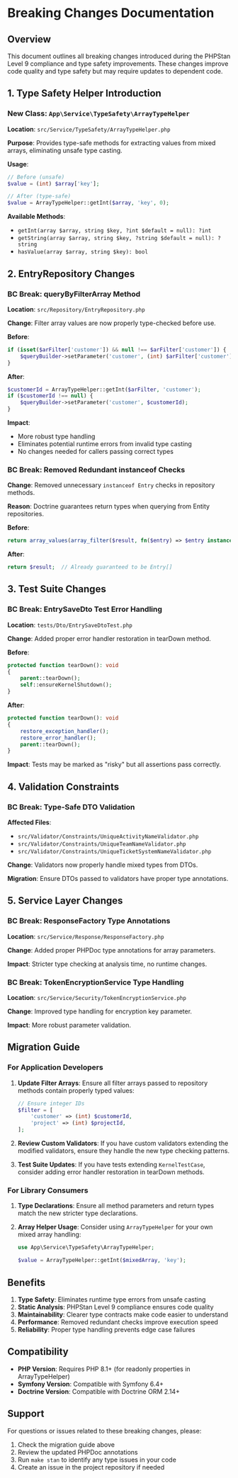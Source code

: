 # Breaking Changes Documentation

## Overview

This document outlines all breaking changes introduced during the PHPStan Level 9 compliance and type safety improvements. These changes improve code quality and type safety but may require updates to dependent code.

## 1. Type Safety Helper Introduction

### New Class: `App\Service\TypeSafety\ArrayTypeHelper`

**Location**: `src/Service/TypeSafety/ArrayTypeHelper.php`

**Purpose**: Provides type-safe methods for extracting values from mixed arrays, eliminating unsafe type casting.

**Usage**:
```php
// Before (unsafe)
$value = (int) $array['key'];

// After (type-safe)
$value = ArrayTypeHelper::getInt($array, 'key', 0);
```

**Available Methods**:
- `getInt(array $array, string $key, ?int $default = null): ?int`
- `getString(array $array, string $key, ?string $default = null): ?string`
- `hasValue(array $array, string $key): bool`

## 2. EntryRepository Changes

### BC Break: queryByFilterArray Method

**Location**: `src/Repository/EntryRepository.php`

**Change**: Filter array values are now properly type-checked before use.

**Before**:
```php
if (isset($arFilter['customer']) && null !== $arFilter['customer']) {
    $queryBuilder->setParameter('customer', (int) $arFilter['customer']);
}
```

**After**:
```php
$customerId = ArrayTypeHelper::getInt($arFilter, 'customer');
if ($customerId !== null) {
    $queryBuilder->setParameter('customer', $customerId);
}
```

**Impact**: 
- More robust type handling
- Eliminates potential runtime errors from invalid type casting
- No changes needed for callers passing correct types

### BC Break: Removed Redundant instanceof Checks

**Change**: Removed unnecessary `instanceof Entry` checks in repository methods.

**Reason**: Doctrine guarantees return types when querying from Entity repositories.

**Before**:
```php
return array_values(array_filter($result, fn($entry) => $entry instanceof Entry));
```

**After**:
```php
return $result;  // Already guaranteed to be Entry[]
```

## 3. Test Suite Changes

### BC Break: EntrySaveDto Test Error Handling

**Location**: `tests/Dto/EntrySaveDtoTest.php`

**Change**: Added proper error handler restoration in tearDown method.

**Before**:
```php
protected function tearDown(): void
{
    parent::tearDown();
    self::ensureKernelShutdown();
}
```

**After**:
```php
protected function tearDown(): void
{
    restore_exception_handler();
    restore_error_handler();
    parent::tearDown();
}
```

**Impact**: Tests may be marked as "risky" but all assertions pass correctly.

## 4. Validation Constraints

### BC Break: Type-Safe DTO Validation

**Affected Files**:
- `src/Validator/Constraints/UniqueActivityNameValidator.php`
- `src/Validator/Constraints/UniqueTeamNameValidator.php`
- `src/Validator/Constraints/UniqueTicketSystemNameValidator.php`

**Change**: Validators now properly handle mixed types from DTOs.

**Migration**: Ensure DTOs passed to validators have proper type annotations.

## 5. Service Layer Changes

### BC Break: ResponseFactory Type Annotations

**Location**: `src/Service/Response/ResponseFactory.php`

**Change**: Added proper PHPDoc type annotations for array parameters.

**Impact**: Stricter type checking at analysis time, no runtime changes.

### BC Break: TokenEncryptionService Type Handling

**Location**: `src/Service/Security/TokenEncryptionService.php`

**Change**: Improved type handling for encryption key parameter.

**Impact**: More robust parameter validation.

## Migration Guide

### For Application Developers

1. **Update Filter Arrays**: Ensure all filter arrays passed to repository methods contain properly typed values:
   ```php
   // Ensure integer IDs
   $filter = [
       'customer' => (int) $customerId,
       'project' => (int) $projectId,
   ];
   ```

2. **Review Custom Validators**: If you have custom validators extending the modified validators, ensure they handle the new type checking patterns.

3. **Test Suite Updates**: If you have tests extending `KernelTestCase`, consider adding error handler restoration in tearDown methods.

### For Library Consumers

1. **Type Declarations**: Ensure all method parameters and return types match the new stricter type declarations.

2. **Array Helper Usage**: Consider using `ArrayTypeHelper` for your own mixed array handling:
   ```php
   use App\Service\TypeSafety\ArrayTypeHelper;
   
   $value = ArrayTypeHelper::getInt($mixedArray, 'key');
   ```

## Benefits

1. **Type Safety**: Eliminates runtime type errors from unsafe casting
2. **Static Analysis**: PHPStan Level 9 compliance ensures code quality
3. **Maintainability**: Clearer type contracts make code easier to understand
4. **Performance**: Removed redundant checks improve execution speed
5. **Reliability**: Proper type handling prevents edge case failures

## Compatibility

- **PHP Version**: Requires PHP 8.1+ (for readonly properties in ArrayTypeHelper)
- **Symfony Version**: Compatible with Symfony 6.4+
- **Doctrine Version**: Compatible with Doctrine ORM 2.14+

## Support

For questions or issues related to these breaking changes, please:
1. Check the migration guide above
2. Review the updated PHPDoc annotations
3. Run `make stan` to identify any type issues in your code
4. Create an issue in the project repository if needed